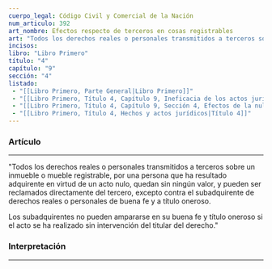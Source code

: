 ```yaml
---
cuerpo_legal: Código Civil y Comercial de la Nación
num_articulo: 392
art_nombre: Efectos respecto de terceros en cosas registrables
art: "Todos los derechos reales o personales transmitidos a terceros sobre un inmueble o mueble registrable, por una persona que ha resultado adquirente en virtud de un acto nulo, quedan sin ningún valor, y pueden ser reclamados directamente del tercero, excepto contra el subadquirente de derechos reales o personales de buena fe y a título oneroso.  Los subadquirentes no pueden ampararse en su buena fe y título oneroso si el acto se ha realizado sin intervención del titular del derecho."
incisos: 
libro: "Libro Primero"
título: "4"
capítulo: "9"
sección: "4"
listado:
 - "[[Libro Primero, Parte General|Libro Primero]]"
 - "[[Libro Primero, Título 4, Capítulo 9, Ineficacia de los actos jurídicos|Capítulo 9]]"
 - "[[Libro Primero, Título 4, Capítulo 9, Sección 4, Efectos de la nulidad|Sección 4]]"
 - "[[Libro Primero, Título 4, Hechos y actos jurídicos|Título 4]]"
---
```

### Artículo
---
"Todos los derechos reales o personales transmitidos a terceros sobre un inmueble o mueble registrable, por una persona que ha resultado adquirente en virtud de un acto nulo, quedan sin ningún valor, y pueden ser reclamados directamente del tercero, excepto contra el subadquirente de derechos reales o personales de buena fe y a título oneroso.  

Los subadquirentes no pueden ampararse en su buena fe y título oneroso si el acto se ha realizado sin intervención del titular del derecho."


### Interpretación
---
